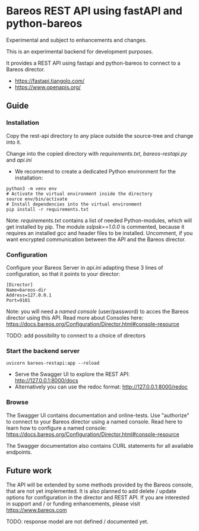 # Bareos REST API using fastAPI and python-bareos

Experimental and subject to enhancements and changes.

This is an experimental backend for development purposes.

It provides a REST API using fastapi and python-bareos to connect to
a Bareos director.

* https://fastapi.tiangolo.com/
* https://www.openapis.org/

## Guide

### Installation

Copy the rest-api directory to any place outside the source-tree and change into it.

Change into the copied directory with _requirements.txt_, _bareos-restapi.py_ and _api.ini_
* We recommend to create a dedicated Python environment for the installation:

```
python3 -m venv env
# Activate the virtual environment inside the directory
source env/bin/activate
# Install dependencies into the virtual environment
pip install -r requirements.txt
```

Note: _requirements.txt_ contains a list of needed Python-modules, which will get installed by pip. The module _sslpsk==1.0.0_ is commented, because it requires an installed gcc and header files to be installed. Uncomment, if you want encrypted communication between the API and the Bareos director.

### Configuration
Configure your Bareos Server in _api.ini_ adapting these 3 lines of configuration, so that it points to your director:
```
[Director]
Name=bareos-dir
Address=127.0.0.1
Port=9101
```

Note: you will need a _named console_ (user/password) to acces the Bareos director using this API. Read more about Consoles here:
https://docs.bareos.org/Configuration/Director.html#console-resource

TODO: add possibility to connect to a choice of directors

### Start the backend server

```
uvicorn bareos-restapi:app --reload
```

* Serve the Swagger UI to explore the REST API: http://127.0.0.1:8000/docs
* Alternatively you can use the redoc format: http://127.0.0.1:8000/redoc


### Browse
The Swagger UI contains documentation and online-tests. Use "authorize" to connect to your Bareos director using a named console. Read here to learn how to configure
a named console: https://docs.bareos.org/Configuration/Director.html#console-resource

The Swagger documentation also contains CURL statements for all available endpoints.

## Future work

The API will be extended by some methods provided by the Bareos console, that are not yet implemented. It is also planned to add delete / update options for configuration in the director and REST API. If you are interested in support and / or funding enhancements, please visit https://www.bareos.com

TODO: response model are not defined / documented yet.
